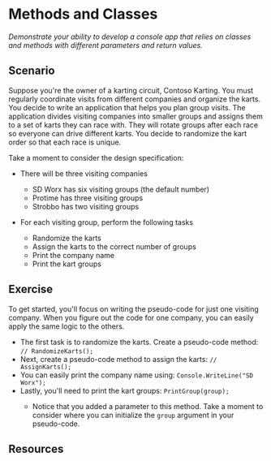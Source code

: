 # Methods and Classes

_Demonstrate your ability to develop a console app that relies on classes and methods with different parameters and return values._

## Scenario

Suppose you're the owner of a karting circuit, Contoso Karting. You must regularly coordinate visits from different companies and organize the karts. You decide to write an application that helps you plan group visits.
The application divides visiting companies into smaller groups and assigns them to a set of karts they can race with. They will rotate groups after each race so everyone can drive different karts. You decide to randomize the kart order so that each race is unique.

Take a moment to consider the design specification:

<ul>
    <li>There will be three visiting companies</li>
    <ul>
        <li>SD Worx has six visiting groups (the default number)</li>
        <li>Protime has three visiting groups</li>
        <li>Strobbo has two visiting groups</li>
    </ul>
</ul>

<ul>
    <li>For each visiting group, perform the following tasks</li>
    <ul>
        <li>Randomize the karts</li>
        <li>Assign the karts to the correct number of groups</li>
        <li>Print the company name</li>
        <li>Print the kart groups</li>
    </ul>
</ul>

## Exercise

To get started, you'll focus on writing the pseudo-code for just one visiting company. When you figure out the code for one company, you can easily apply the same logic to the others.

<ul>
    <li>The first task is to randomize the karts. Create a pseudo-code method: <code>// RandomizeKarts();</code></li>
    <li>Next, create a pseudo-code method to assign the karts: <code>// AssignKarts();</code></li>
    <li>You can easily print the company name using: <code>Console.WriteLine("SD Worx");</code></li>
    <li>Lastly, you'll need to print the kart groups: <code>PrintGroup(group);</code></li>
    <ul>
        <li>Notice that you added a parameter to this method. Take a moment to consider where you can initialize the <code>group</code> argument in your pseudo-code.</li>
    </ul>
    <!-- <li>Say hello to all companies in our Console Application</li>
    <ul>
      <li>For each company, write <code>Hello</code> and the name of the company to the console. Use <u>String Interpolation</u>.</li>
      <li>Now, add a rating to the company. Use the <code>Random()</code> class to generate a rating between 1 and 10 for each company and add it to the console output.</li>
      <li>(optional) calculate the average of all ratings. The company with the best average wins a prize: the average rating amount multiplied by 100. Write this number to the console as currency in Danish krones.</li>
    </ul>
    <li>Add NuGet package <code>Humanizer</code> as a dependency.</li>
    <ul>
      <li>"Humanize" the StrobboHeadline and StrobboSummary and write it to the console.</li>
      <li>Use the <code>Humanizer</code> package to write the company rating as words to the console.</li>
    </ul>
    <li>Remove the <code>Humanizer</code> dependency directly from the project file.</li> -->
</ul>

## Resources

<!--
- https://learn.microsoft.com/en-us/dotnet/csharp/language-reference/tokens/interpolated
- https://learn.microsoft.com/en-us/dotnet/api/system.random?view=net-8.0
- https://learn.microsoft.com/en-us/dotnet/api/system.linq.enumerable.average?view=net-8.0
- https://learn.microsoft.com/en-us/dotnet/api/system.decimal.tostring?view=net-8.0
- https://learn.microsoft.com/en-us/dotnet/standard/base-types/standard-numeric-format-strings#CFormatString
- https://github.com/Humanizr/Humanizer -->
